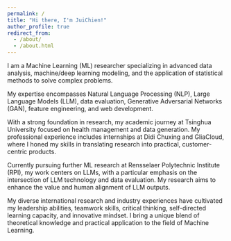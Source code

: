 ```yaml
---
permalink: /
title: "Hi there, I'm JuiChien!"
author_profile: true
redirect_from: 
  - /about/
  - /about.html
---
```


I am a Machine Learning (ML) researcher specializing in advanced data analysis, machine/deep learning modeling, and the application of statistical methods to solve complex problems. 

My expertise encompasses Natural Language Processing (NLP), Large Language Models (LLM), data evaluation, Generative Adversarial Networks (GAN), feature engineering, and web development.

With a strong foundation in research, my academic journey at Tsinghua University focused on health management and data generation. My professional experience includes internships at Didi Chuxing and GliaCloud, where I honed my skills in translating research into practical, customer-centric products.

Currently pursuing further ML research at Rensselaer Polytechnic Institute (RPI), my work centers on LLMs, with a particular emphasis on the intersection of LLM technology and data evaluation. My research aims to enhance the value and human alignment of LLM outputs.

My diverse international research and industry experiences have cultivated my leadership abilities, teamwork skills, critical thinking, self-directed learning capacity, and innovative mindset. I bring a unique blend of theoretical knowledge and practical application to the field of Machine Learning.

<!--

title 1
======
no split line

title 2 
------
has split line

**title 3 smaller font**
content
-->

